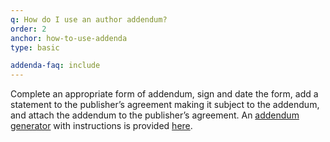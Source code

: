 ```yaml
---
q: How do I use an author addendum?
order: 2
anchor: how-to-use-addenda
type: basic

addenda-faq: include
---
```

Complete an appropriate form of addendum, sign and date the form, add a statement to the publisher’s agreement making it subject to the addendum, and attach the addendum to the publisher’s agreement. An [addendum generator](https://osc.hul.harvard.edu/dash/authors/addendum/generate) with instructions is provided [here](https://osc.hul.harvard.edu/dash/authors/addendum/generatew).
